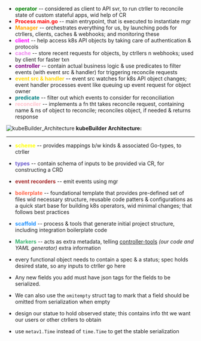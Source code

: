 - <span style="color: green;"><b>operator</b></span> -- considered as client to API svr, to run ctrller to reconcile state of custom stateful apps, wid help of CR
- <span style="color: red;"><b>Process main.go</b></span> -- main entrypoint, that is executed to instantiate mgr
- <font style="color:orange"><b>Manager</b></font> -- orchestrates everything for us, by launching pods for ctrllers, clients, caches & webhooks; and monitoring these
- <font style="color:magenta"><b>client</b></font> -- help access k8s API objects by taking care of authentication & protocols
- <font style="color:violet"><b>cache</b></font> -- store recent requests for objects, by ctrllers n webhooks; used by client for faster txn
- <font style="color:purple"><b>controller</b></font> -- contain actual business logic & use predicates to filter events (with event src & handler) for triggering reconcile requests
- <font style="color:gold"><b>event src & handler</b></font> -- event src watches for k8s API object changes; event handler processes event like queuing up event request for object owner
- <font style="color:teal"><b>predicate</b></font> -- filter out which events to consider for reconciliation
- <font style="color:pink"><b>reconciler</b></font> -- implements a fn tht takes reconcile request, containing name & ns of object to reconcile; reconciles object, if needed & returns response

![kubeBuilder_Architecture](https://github.com/user-attachments/assets/e66fa8a9-43ee-4718-808e-58a1e26115c0)
**kubeBuilder Architecture:**

---
- <font style="color:yellow"><b>scheme</b></font> -- provides mappings b/w kinds & associated Go-types, to ctrller
- <font style="color:slateblue"><b>types</b></font> -- contain schema of inputs to be provided via CR, for constructing a CRD
- <font style="color:brown"><b>event recorders</b></font> -- emit events using mgr
- <font style="color:Tomato"><b>boilerplate</b></font> -- foundational template that provides pre-defined set of files wid necessary structure, reusable code patters & configurations as a quick start base for building k8s operators, wid minimal changes; that follows best practices
- <font style="color:dodgerblue"><b>scaffold</b></font> -- process & tools that generate initial project structure, including integration boilerplate code
- <font style="color:mediumseagreen"><b>Markers</b></font> -- acts as extra metadata, telling [controller-tools](https://github.com/kubernetes-sigs/controller-tools) _(our code and YAML generator)_ extra information

- every functional object needs to contain a spec & a status; spec holds desired state, so any inputs to ctrller go here
- Any new fields you add must have json tags for the fields to be serialized.
- We can also use the `omitempty` struct tag to mark that a field should be omitted from serialization when empty
- design our statue to hold observed state; this contains info tht we want our users or other ctrllers to obtain
- use `metav1.Time` instead of `time.Time` to get the stable serialization

